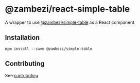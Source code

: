 @zambezi/react-simple-table
===========================

A wrapper to use [@zambezi/simple-table](https://github.com/zambezi/simple-table) as a React component.

## Installation

```
npm install --save @zambezi/simple-table
```

## Contributing

See [contributing](CONTRIBUTING.md)

